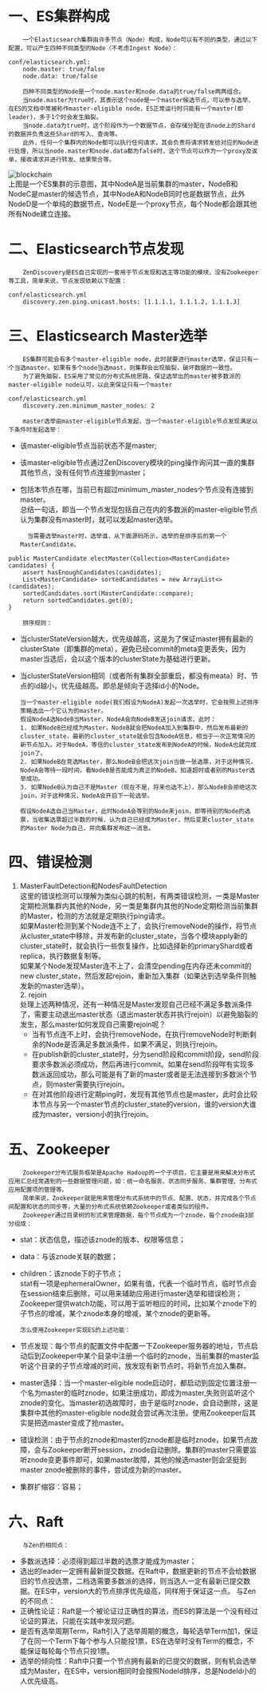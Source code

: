 # 一、ES集群构成
        一个Elasticsearch集群由许多节点（Node）构成，Node可以有不同的类型，通过以下配置，可以产生四种不同类型的Node（不考虑Ingest Node）：
```
conf/elasticsearch.yml:
    node.master: true/false
    node.data: true/false
```
        四种不同类型的Node是一个node.master和node.data的true/false两两组合。
        当node.master为true时，其表示这个node是一个master候选节点，可以参与选举，在ES的文档中常被称作master-eligible node，ES正常运行时只能有一个master(即leader)，多于1个时会发生脑裂。
        当node.data为true时，这个阶段作为一个数据节点，会存储分配在该node上的Shard的数据并负责这些Shard的写入、查询等。
        此外，任何一个集群内的Node都可以执行任何请求，其会负责将请求转发给对应的Node进行处理，所以当node.master和node.data都为false时，这个节点可以作为一个proxy及诶单，接收请求并进行转发、结果聚合等。
![blockchain](/resource/images/elasticsearch集群示意图.jpg "Elasticsearch集群示意图")  
        上图是一个ES集群的示意图，其中NodeA是当前集群的master，NodeB和NodeC是master的候选节点，其中NodeA和NodeB同时也是数据节点，此外NodeD是一个单纯的数据节点，NodeE是一个proxy节点，每个Node都会跟其他所有Node建立连接。

# 二、Elasticsearch节点发现
        ZenDiscovery是ES自己实现的一套用于节点发现和选主等功能的模块，没有Zookeeper等工具，简单来说，节点发现依赖以下配置：
```
conf/elasticsearch.yml
    discovery.zen.ping.unicast.hosts: [1.1.1.1, 1.1.1.2, 1.1.1.3]
```

# 三、Elasticsearch Master选举
        ES集群可能会有多个master-eligible node，此时就要进行master选举，保证只有一个当选master。如果有多个node当选mast，则集群会出现脑裂，破坏数据的一致性。
        为了避免脑裂，ES采用了常见的分布式系统思路，保证选举出的master被多数派的master-eligible node认可，以此来保证只有一个master
```
conf/elasticsearch.yml
    discovery.zen.minimum_master_nodes: 2
```
        master选举由master-eligible节点发起，当一个master-eligible节点发现满足以下条件时发起选举：
- 该master-eligible节点当前状态不是master;
- 该master-eligible节点通过ZenDiscovery模块的ping操作询问其一直的集群其他节点，没有任何节点连接到master；  
- 包括本节点在哪，当前已有超过minimum_master_nodes个节点没有连接到master。  
        总结一句话，即当一个节点发现包括自己在内的多数派的master-eligible节点认为集群没有master时，就可以发起master选举。

        当需要选举master时，选举谁，从下面源码所示，选举的是排序后的第一个MasterCandidate。
```
public MasterCandidate electMaster(Collection<MasterCandidate> candidates) {
    assert hasEnoughCandidates(candidates);
    List<MasterCandidate> sortedCandidates = new ArrayList<>(candidates);
    sortedCandidates.sort(MasterCandidate::compare);
    return sortedCandidates.get(0);
}
```
        排序规则：
  - 当clusterStateVersion越大，优先级越高，这是为了保证master拥有最新的clusterState（即集群的meta），避免已经commit的meta变更丢失，因为master当选后，会以这个版本的clusterState为基础进行更新。
  - 当clusterStateVersion相同（或者所有集群全部重启，都没有meata）时、节点的id越小，优先级越高。即总是倾向于选择id小的Node。

        当一个master-eligible node(我们假设为NodeA)发起一次选举时，它会按照上述排序策略选出一个它认为的master。
        假设NodeA选NodeB当Master，NodeA会向NodeB发送join请求，此时：
        1. 如果NodeB已经成为Master，NodeB就会把NodeA加入到集群中，然后发布最新的cluster_state，最新的cluster_state就会包含NodeA信息，相当于一次正常情况的新节点加入。对于NodeA，等信的cluster_state发布到NodeA的时候，NodeA也就完成join了。
        2. 如果NodeB在竞选Master，那么NodeB会把这次join当做一张选票，对于这种情况，NodeA会等待一段时间，看NodeB是否能成为真正的NodeB，知道超时或者别的Master选举成功。
        3. 如果NodeB认为自己不是Master（现在不是，将来也选不上），那么NodeB会拒绝这次join，对于这种情况，NodeA会开启下一轮选举。

        假设NodeA选自己当Master，此时NodeA会等别的Node来join，即等待别的Node的选票，当收集选票超过半数的时候，认为自己已经成为Master，然后变更cluster_state的Master Node为自己，并向集群发布这一消息。

# 四、错误检测
   1. MasterFaultDetection和NodesFaultDetection  
        这里的错误检测可以理解为类似心跳的机制，有两类错误检测，一类是Master定期检测集群内其他的Node，另一类是集群内其他的Node定期检测当前集群的Master，检测的方法就是定期执行ping请求。  
        如果Master检测到某个Node连不上了，会执行removeNode的操作，将节点从cluster_state中移除，并发布新的cluster_state，当各个模块apply新的cluster_state时，就会执行一些恢复操作，比如选择新的primaryShard或者replica，执行数据复制等。  
        如果某个Node发现Master连不上了，会清空pending在内存还未commit的new cluster_state，然后发起rejoin，重新加入集群（如果达到选举条件则触发新的master选举）。  
    2. rejoin  
        处理上述两种情况，还有一种情况是Master发现自己已经不满足多数派条件了，需要主动退出master状态（退出master状态并执行rejoin）以避免脑裂的发生，那么master如何发现自己需要rejoin呢？
         - 当有节点连不上时，会执行removeNode，在执行removeNode时判断剩余的Node是否满足多数派条件，如果不满足，则执行rejoin。
         - 在publish新的cluster_state时，分为send阶段和commit阶段，send阶段要求多数派必须成功，然后再进行commit。如果在send阶段咩有实现多数派返回成功，那么可能是有了新的master或者是无法连接到多数派个节点，则master需要执行rejoin。
         - 在对其他阶段进行定期ping时，发现有其他节点也是master，此时会比较本节点与另一个master节点的cluster_state的version，谁的version大谁成为master，version小的执行rejoin。

# 五、Zookeeper
        Zookeeper分布式服务框架是Apache Hadoop的一个子项目，它主要是用来解决分布式应用汇总经常遇到的一些数据管理问题，如：统一命名服务、状态同步服务、集群管理、分布式应用配置项的管理等。
        简单来说，Zookeeper就是用来管理分布式系统中的节点、配置、状态，并完成各个节点间配置和状态的同步等，大量的分布式系统依赖Zookeeper或者类似的组件。
        Zookeeper通过目录树的形式来管理数据，每个节点成为一个znode，每个znode由3部分组成：
  - stat：状态信息，描述该znode的版本、权限等信息；
  - data：与该znode关联的数据；
  - children：该znode下的子节点；  
        stat有一项是ephemeralOwner，如果有值，代表一个临时节点，临时节点会在session结束后删除，可以用来辅助应用进行master选举和错误检测；
        Zookeeper提供watch功能，可以用于监听相应的时间，比如某个znode下的子节点的增减，某个znode本身的增减，某个znode的更新等。
    
        怎么使用Zookeeper实现ES的上述功能：
  - 节点发现：每个节点的配置文件中配置一下Zookeeper服务器的地址，节点启动后到Zookeeper中某个目录中注册一个临时的znode，当前集群的master监听这个目录的子节点增减的时间，放发现有新节点时，将新节点加入集群。
  - master选择：当一个master-eligible node启动时，都启动到固定位置注册一个名为master的临时znode，如果注册成功，即成为master,失败则监听这个znode的变化。当master初选故障时，由于是临时znode，会自动删除，这是集群中其他的master-eligible node就会尝试再次注册。使用Zookeeper后其实是把选master变成了抢master。
  - 错误检测：由于节点的znode和master的znode都是临时znode，如果节点故障，会与Zookeeper断开session，znode自动删除。集群的master只需要监听znode变更事件即可，如果master故障，其他的候选master则会坚挺到master znode被删除的事件，尝试成为新的master。
  - 集群扩缩容：容易；
  
  # 六、Raft
        与Zen的相同点：
  - 多数派选择：必须得到超过半数的选票才能成为master；
  - 选出的leader一定拥有最新提交数据。在Raft中，数据更新的节点不会给数据旧的节点投选票，二档选需要多数派的选择，则当选人一定有最新已提交数据。在ES中，version大的节点排序优先级高，同样用于保证这一点。
        与Zen的不同点：
  - 正确性论证：Raft是一个被论证过正确性的算法，而ES的算法是一个没有经过论证的算法，只能在实践中发现问题。
  - 是否有选举周期Term，Raft引入了选举周期的概念，每轮选举Term加1，保证了在同一个Term下每个参与人只能投1票，ES在选举时没有Term的概念，不能保证每轮每个节点只投1票。
  - 选举的倾向性：Raft中只要一个节点拥有最新的已提交的数据，则有机会选举成为Master，在ES中，version相同时会按照NodeId排序，总是NodeId小的人优先级高。